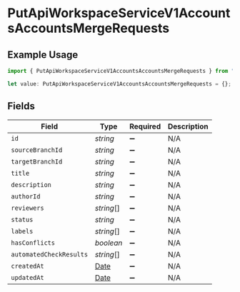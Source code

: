# PutApiWorkspaceServiceV1AccountsAccountsMergeRequests

## Example Usage

```typescript
import { PutApiWorkspaceServiceV1AccountsAccountsMergeRequests } from "oppulence-backend-sdk/models/operations";

let value: PutApiWorkspaceServiceV1AccountsAccountsMergeRequests = {};
```

## Fields

| Field                                                                                         | Type                                                                                          | Required                                                                                      | Description                                                                                   |
| --------------------------------------------------------------------------------------------- | --------------------------------------------------------------------------------------------- | --------------------------------------------------------------------------------------------- | --------------------------------------------------------------------------------------------- |
| `id`                                                                                          | *string*                                                                                      | :heavy_minus_sign:                                                                            | N/A                                                                                           |
| `sourceBranchId`                                                                              | *string*                                                                                      | :heavy_minus_sign:                                                                            | N/A                                                                                           |
| `targetBranchId`                                                                              | *string*                                                                                      | :heavy_minus_sign:                                                                            | N/A                                                                                           |
| `title`                                                                                       | *string*                                                                                      | :heavy_minus_sign:                                                                            | N/A                                                                                           |
| `description`                                                                                 | *string*                                                                                      | :heavy_minus_sign:                                                                            | N/A                                                                                           |
| `authorId`                                                                                    | *string*                                                                                      | :heavy_minus_sign:                                                                            | N/A                                                                                           |
| `reviewers`                                                                                   | *string*[]                                                                                    | :heavy_minus_sign:                                                                            | N/A                                                                                           |
| `status`                                                                                      | *string*                                                                                      | :heavy_minus_sign:                                                                            | N/A                                                                                           |
| `labels`                                                                                      | *string*[]                                                                                    | :heavy_minus_sign:                                                                            | N/A                                                                                           |
| `hasConflicts`                                                                                | *boolean*                                                                                     | :heavy_minus_sign:                                                                            | N/A                                                                                           |
| `automatedCheckResults`                                                                       | *string*[]                                                                                    | :heavy_minus_sign:                                                                            | N/A                                                                                           |
| `createdAt`                                                                                   | [Date](https://developer.mozilla.org/en-US/docs/Web/JavaScript/Reference/Global_Objects/Date) | :heavy_minus_sign:                                                                            | N/A                                                                                           |
| `updatedAt`                                                                                   | [Date](https://developer.mozilla.org/en-US/docs/Web/JavaScript/Reference/Global_Objects/Date) | :heavy_minus_sign:                                                                            | N/A                                                                                           |
